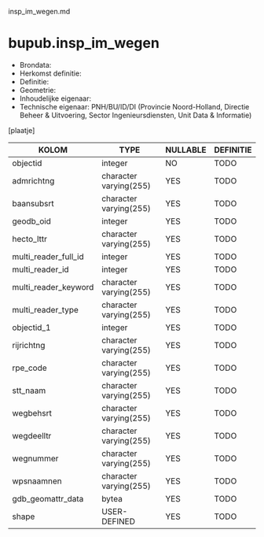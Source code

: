 insp_im_wegen.md

# bupub.insp_im_wegen


* Brondata: 
* Herkomst definitie: 
* Definitie: 
* Geometrie: 
* Inhoudelijke eigenaar: 
* Technische eigenaar: PNH/BU/ID/DI (Provincie Noord-Holland, Directie Beheer & Uitvoering, Sector Ingenieursdiensten, Unit Data & Informatie)

[plaatje]


|KOLOM                            |TYPE                       |NULLABLE|DEFINITIE|
|------                           |----                       |-----   |-----    |
|objectid                         |integer                    |NO      |TODO|
|admrichtng                       |character varying(255)     |YES     |TODO|
|baansubsrt                       |character varying(255)     |YES     |TODO|
|geodb_oid                        |integer                    |YES     |TODO|
|hecto_lttr                       |character varying(255)     |YES     |TODO|
|multi_reader_full_id             |integer                    |YES     |TODO|
|multi_reader_id                  |integer                    |YES     |TODO|
|multi_reader_keyword             |character varying(255)     |YES     |TODO|
|multi_reader_type                |character varying(255)     |YES     |TODO|
|objectid_1                       |integer                    |YES     |TODO|
|rijrichtng                       |character varying(255)     |YES     |TODO|
|rpe_code                         |character varying(255)     |YES     |TODO|
|stt_naam                         |character varying(255)     |YES     |TODO|
|wegbehsrt                        |character varying(255)     |YES     |TODO|
|wegdeelltr                       |character varying(255)     |YES     |TODO|
|wegnummer                        |character varying(255)     |YES     |TODO|
|wpsnaamnen                       |character varying(255)     |YES     |TODO|
|gdb_geomattr_data                |bytea                      |YES     |TODO|
|shape                            |USER-DEFINED               |YES     |TODO|
